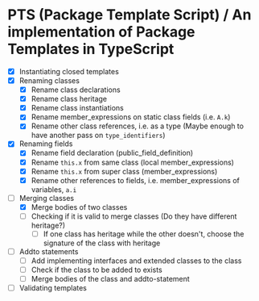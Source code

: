 # PTS (Package Template Script) / An implementation of Package Templates in TypeScript

- [x] Instantiating closed templates
- [x] Renaming classes
  - [x] Rename class declarations
  - [x] Rename class heritage
  - [x] Rename class instantiations
  - [x] Rename member_expressions on static class fields (i.e. `A.k`)
  - [x] Rename other class references, i.e. as a type (Maybe enough to have another pass on `type_identifiers`)
- [x] Renaming fields
  - [x] Rename field declaration (public_field_definition)
  - [x] Rename `this.x` from same class (local member_expressions)
  - [x] Rename `this.x` from super class (member_expressions)
  - [x] Rename other references to fields, i.e. member_expressions of variables, `a.i`
- [ ] Merging classes
  - [x] Merge bodies of two classes
  - [ ] Checking if it is valid to merge classes (Do they have different heritage?)
    - [ ] If one class has heritage while the other doesn't, choose the signature of the class with heritage
- [ ] Addto statements
  - [ ] Add implementing interfaces and extended classes to the class
  - [ ] Check if the class to be added to exists
  - [ ] Merge bodies of the class and addto-statement
- [ ] Validating templates
